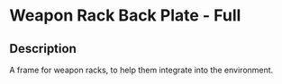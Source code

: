 # Weapon Rack Back Plate - Full

## Description

A frame for weapon racks, to help them integrate into the environment.
